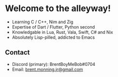 # Welcome to the alleyway!
- Learning C / C++, Nim and Zig
- Expertise of Dart / Flutter, Python second
- Knowledgable in Lua, Rust, Vala, Swift, C# and Nix
- Absolutely Lisp-pilled, addicted to Emacs

## Contact
- Discord (primary): BrentBoyMeBob#0704
- Email: brent.monning.jr@gmail.com
